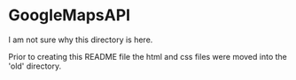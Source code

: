 # GoogleMapsAPI

I am not sure why this directory is here.

Prior to creating this README file the html and css files were moved into the 'old' directory.